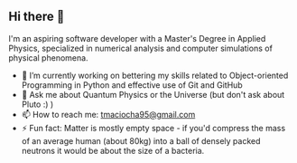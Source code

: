 ## Hi there 👋

I'm an aspiring software developer with a Master's Degree in Applied Physics, specialized in numerical analysis and computer simulations of physical phenomena.

- 🔭 I’m currently working on bettering my skills related to Object-oriented Programming in Python and effective use of Git and GitHub
- 💬 Ask me about Quantum Physics or the Universe (but don't ask about Pluto :) )
- 📫 How to reach me: tmaciocha95@gmail.com
- ⚡ Fun fact: Matter is mostly empty space - if you'd compress the mass of an average human (about 80kg) into a ball of densely packed neutrons it would be about the size of a bacteria.
<!--
**TomekMaciocha/TomekMaciocha** is a ✨ _special_ ✨ repository because its `README.md` (this file) appears on your GitHub profile.

Here are some ideas to get you started:


- 🌱 I’m currently learning ...
- 👯 I’m looking to collaborate on ...
- 🤔 I’m looking for help with ...
-->
